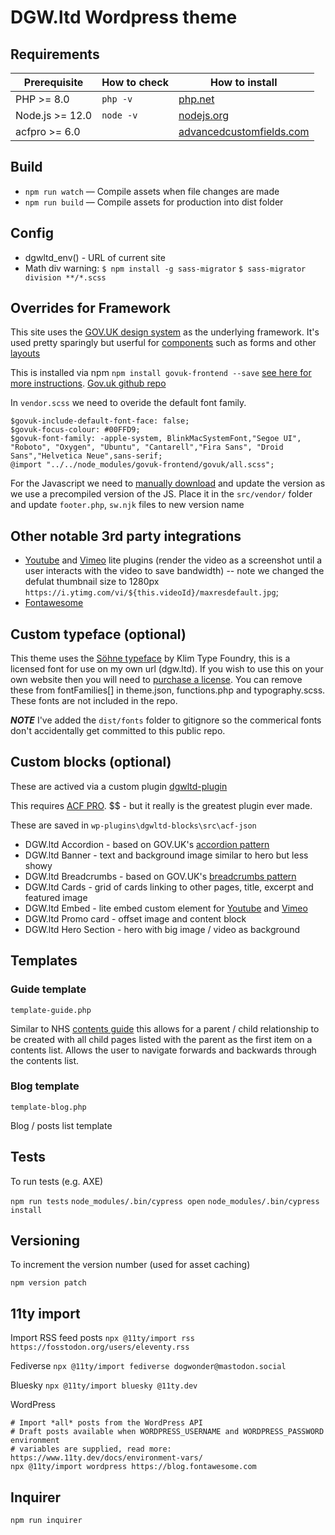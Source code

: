# DGW.ltd Wordpress theme

## Requirements

| Prerequisite    | How to check | How to install                                  |
| --------------- | ------------ | ----------------------------------------------- |
| PHP >= 8.0    | `php -v`     | [php.net](http://php.net/manual/en/install.php) |
| Node.js >= 12.0 | `node -v`    | [nodejs.org](http://nodejs.org/)                |
| acfpro >= 6.0 |              | [advancedcustomfields.com](https://www.advancedcustomfields.com/pro/)         |

## Build

- `npm run watch` — Compile assets when file changes are made
- `npm run build` — Compile assets for production into dist folder

## Config

- dgwltd_env() - URL of current site
- Math div warning: `$ npm install -g sass-migrator` `$ sass-migrator division **/*.scss`

## Overrides for Framework

This site uses the [GOV.UK design system](https://design-system.service.gov.uk) as the underlying framework. It's used pretty sparingly but userful for [components](https://design-system.service.gov.uk/components/) such as forms and other [layouts](https://design-system.service.gov.uk/styles/layout/)

This is installed via npm `npm install govuk-frontend --save` [see here for more instructions](https://frontend.design-system.service.gov.uk/installing-with-npm/#install-with-node-js-package-manager-npm). [Gov.uk github repo](https://github.com/alphagov/govuk-design-system)

In `vendor.scss` we need to overide the default font family. 

```
$govuk-include-default-font-face: false;
$govuk-focus-colour: #00FFD9;
$govuk-font-family: -apple-system, BlinkMacSystemFont,"Segoe UI", "Roboto", "Oxygen", "Ubuntu", "Cantarell","Fira Sans", "Droid Sans","Helvetica Neue",sans-serif;
@import "../../node_modules/govuk-frontend/govuk/all.scss";
```

For the Javascript we need to [manually download](https://frontend.design-system.service.gov.uk/install-using-precompiled-files/#install-using-precompiled-files) and update the version as we use a precompiled version of the JS. Place it in the `src/vendor/` folder and update `footer.php`, `sw.njk` files to new version name

## Other notable 3rd party integrations
- [Youtube](https://github.com/paulirish/lite-youtube-embed) and [Vimeo](https://github.com/slightlyoff/lite-vimeo) lite plugins (render the video as a screenshot until a user interacts with the video to save bandwidth) -- note we changed the defulat thumbnail size to 1280px `https://i.ytimg.com/vi/${this.videoId}/maxresdefault.jpg`;
- [Fontawesome](https://fontawesome.com)

## Custom typeface (optional)

This theme uses the [Söhne typeface](https://klim.co.nz/collections/soehne/) by Klim Type Foundry, this is a licensed font for use on my own url (dgw.ltd). If you wish to use this on your own website then you will need to [purchase a license](https://klim.co.nz/buy/soehne/). You can remove these from fontFamilies[] in theme.json, functions.php and typography.scss. These fonts are not included in the repo. 

***NOTE*** I've added the `dist/fonts` folder to gitignore so the commerical fonts don't accidentally get committed to this public repo.

## Custom blocks (optional)

These are actived via a custom plugin [dgwltd-plugin](https://github.com/dogwonder/dgwltd-plugin)

This requires [ACF PRO](https://www.advancedcustomfields.com/pro/). $$ - but it really is the greatest plugin ever made. 

These are saved in `wp-plugins\dgwltd-blocks\src\acf-json`

- DGW.ltd Accordion - based on GOV.UK's [accordion pattern](https://design-system.service.gov.uk/components/accordion/)
- DGW.ltd Banner - text and background image similar to hero but less showy
- DGW.ltd Breadcrumbs - based on GOV.UK's [breadcrumbs pattern](https://design-system.service.gov.uk/components/breadcrumbs/) 
- DGW.ltd Cards - grid of cards linking to other pages, title, excerpt and featured image
- DGW.ltd Embed - lite embed custom element for [Youtube](https://github.com/paulirish/lite-youtube-embed) and [Vimeo](https://github.com/slightlyoff/lite-vimeo)
- DGW.ltd Promo card - offset image and content block
- DGW.ltd Hero Section - hero with big image / video as background

## Templates

### Guide template

`template-guide.php`

Similar to NHS [contents guide](https://www.nhs.uk/conditions/type-2-diabetes/) this allows for a parent / child relationship to be created with all child pages listed with the parent as the first item on a contents list. Allows the user to navigate forwards and backwards through the contents list. 

### Blog template

`template-blog.php`

Blog / posts list template

## Tests

To run tests (e.g. AXE)

`npm run tests`
`node_modules/.bin/cypress open`
`node_modules/.bin/cypress install`

## Versioning

To increment the version number (used for asset caching)

`npm version patch`

## 11ty import

Import RSS feed posts
`npx @11ty/import rss https://fosstodon.org/users/eleventy.rss`

Fediverse
`npx @11ty/import fediverse dogwonder@mastodon.social`

Bluesky
`npx @11ty/import bluesky @11ty.dev`

WordPress
```
# Import *all* posts from the WordPress API
# Draft posts available when WORDPRESS_USERNAME and WORDPRESS_PASSWORD environment
# variables are supplied, read more: https://www.11ty.dev/docs/environment-vars/
npx @11ty/import wordpress https://blog.fontawesome.com
```

## Inquirer

`npm run inquirer`